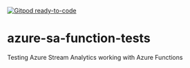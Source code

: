 [![Gitpod ready-to-code](https://img.shields.io/badge/Gitpod-ready--to--code-blue?logo=gitpod)](https://gitpod.io/#https://github.com/justintungonline/azure-sa-function-tests)

# azure-sa-function-tests
Testing Azure Stream Analytics working with Azure Functions
